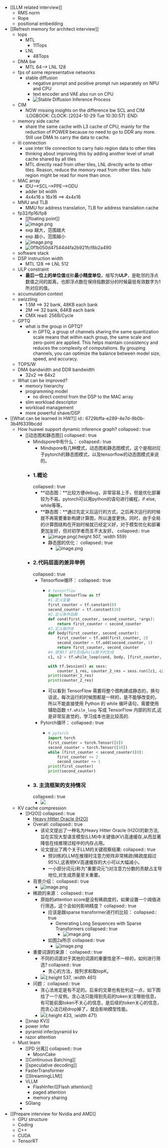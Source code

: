 - [[LLM related interview]]
	- RMS norm
	- Rope
	- positional embedding
- [[Refresh memory for architect interview]]
	- tops
		- MTL
			- 11Tops
		- LNL
			- 48Tops
	- DMA bw
		- MTL 64--> LNL 128
	- fps of some representative networks
		- stable diffusion
			- negative prompt and positive prompt run separately on NPU and CPU
			- text encoder and VAE also run on CPU
			- ![Stable Diffusion Inference Process](https://miro.medium.com/v2/resize:fit:1156/1*ka4ci_UymoxuH4LAjiA6iw.png)
	- CIM
		- NOW missing insights on the difference bw SCL and CIM
		  :LOGBOOK:
		  CLOCK: [2024-10-29 Tue 10:30:57]
		  :END:
	- memory side cache
		- share the same cache with L3 cache of CPU, mainly for the reduction of POWER because no need to go to DDR any more. Still use DMA to carry the data to cache.
	- iti connection
		- use inter tile connection to carry halo region data to other tiles
		- thinking about improving this by adding another level of small cache shared by all tiles
		- MTL directly read from other tiles, LNL directly write to other tiles. Reason, reduce the memory  read from other tiles. halo region might be read for more than once.
	- MAC array
		- IDU-->SCL-->PPE-->ODU
		- adder bit width
		- 4x4x16 x 16x16 ==> 4x4x16
	- MMU and TLB
		- MMU for address translation, TLB for address translation cache
	- fp32/fp16/fp8
		- [[floating point]]
		- ![image.png](../assets/image_1730172676561_0.png)
		- exp 越大，范围越大
		- exp 越小，范围越小
		- ![image.png](../assets/image_1730172528596_0.png)
		- ![0f1b050d47544d4fa2b921fcf8b2a490](https://docs.nvidia.com/deeplearning/transformer-engine/user-guide/_images/fp8_formats.png)
	- software stack
	- DSP instruction width
		- MTL 128 ==> LNL 512
	- ULP constraint
		- **最后一位上的单位值**或称**最小精度单位**，缩写为**ULP**，是毗邻的浮点数值之间的距离，也即浮点数在保持指数部分的时候最低有效数字为1所对应的值。
	- accumulation context
	- swizzling
		- 1.5M ==> 32 bank, 48KB each bank
		- 2M ==> 32 bank, 64KB each bank
		- CMX read: 256B/Cycle
	- GPTQ
		- what is the group in GPTQ?
			- in GPTQ, a group of channels sharing the same quantization scale means that within each group, the same scale and zero-point are applied. This helps maintain consistency and reduces the complexity of computations. By grouping channels, you can optimize the balance between model size, speed, and accuracy.
	- TOPS/W
	- DMA bandwidth and DDR bandwidth
		- 32x2 ==> 64x2
	- What can be improved?
		- memory hierarchy
		- programming model
			- no direct control from the DSP to the MAC array
		- slim workload descriptor
		- workload management
		- more powerful shave/DSP
- [[What can be learned in HW?]]
  id:: 6729bffa-e289-4e7d-9b0b-3b4f6339bcdd
	- How huawei support dynamic inference graph?
	  collapsed:: true
		- [[动态图和静态图]]
		  collapsed:: true
			- Mindspore中有什么：
			  collapsed:: true
				- Mindspore有几种模式，动态图和静态图模式，这个是相对应于pytorch的静态图模式，以及tensorflow的动态图模式来说的。
			- ### 1.概论
			  collapsed:: true
				- **动态图：**比较方便debug，非常容易上手，但是优化部署较为不易。pytorch可以用python的语句进行编程，if else, while等等。
				- **静态图：**通过先定义后运行的方式，之后再次运行的时候就不再需要重新构建计算图，所以速度更快。同时，由于全局的计算图结构在开始时候就已经定义好，对于模型优化和部署更加友好，但对初学者而言不太友好。
				  collapsed:: true
					- ![image.png](../assets/image_1733386806637_0.png){:height 507, :width 559}
					- 静态图的优化：
					  collapsed:: true
						- ![image.png](../assets/image_1733387018699_0.png)
			- ### 2.代码层面的差异举例
			  collapsed:: true
				- Tensorflow循环：
				  collapsed:: true
					- ```python
					  # tensorflow
					  import tensorflow as tf
					  #1.定义变量
					  first_counter = tf.constant(0)
					  second_counter = tf.constant(10)
					  #2.定义条件函数
					  def cond(first_counter, second_counter, *args):
					      return first_counter < second_counter
					  #3.定义循环体
					  def body(first_counter, second_counter):
					      first_counter = tf.add(first_counter, 2)
					      second_counter = tf.add(second_counter, 1)
					      return first_counter, second_counter
					  #4.使用tf API完成while算子的生成
					  c1, c2 = tf.while_loop(cond, body, [first_counter, second_counter])
					  
					  with tf.Session() as sess:
					      counter_1_res, counter_2_res = sess.run([c1, c2])
					  print(counter_1_res)
					  print(counter_2_res)
					  
					  ```
					- 可以看到 TensorFlow 需要将整个图构建成静态的，换句话说，每次运行的时候图都是一样的，是不能够改变的，所以不能直接使用 Python 的 while 循环语句，需要使用辅助函数 `tf.while_loop` 写成 TensorFlow 内部的形式,这是非常反直觉的，学习成本也是比较高的.
				- Pytorch循环：
				  collapsed:: true
					- ```python
					  # pytorch
					  import torch
					  first_counter = torch.Tensor([0])
					  second_counter = torch.Tensor([10])
					  while (first_counter < second_counter)[0]:
					      first_counter += 2
					      second_counter += 1
					  print(first_counter)
					  print(second_counter)
					  ```
			- ### 3. 主流框架的支持情况
			  collapsed:: true
				- ![](https://pic4.zhimg.com/v2-632f98fbed423368e51ea4d3304267c9_1440w.jpg)
	- KV cache compression
		- [[H2O]]
		  collapsed:: true
			- [Heavy Hitter Oracle (H2O)](https://proceedings.neurips.cc/paper_files/paper/2023/file/6ceefa7b15572587b78ecfcebb2827f8-Paper-Conference.pdf)
			- Overall:
			  collapsed:: true
				- 该论文提出了一种名为Heavy Hitter Oracle (H2O)的新方法,旨在实现大型语言模型(LLM)中关键值(KV)高速缓存,从而显著降低在线推理过程中的内存占用。
				- 论文提出了两个关于LLM的关键观察结果:
				  collapsed:: true
					- 预训练的LLM在推理时注意力矩阵非常稀疏(稀疏度超过95%),这表明KV高速缓存的大小可以大幅减小。
					- 一小部分词元(称为"重要词元")对注意力分数的贡献占主导地位,对生成质量至关重要。
			- 背景介绍：
			  collapsed:: true
				- ![image.png](../assets/image_1733388803958_0.png)
			- 稀疏的来源：
			  collapsed:: true
				- 原始的attention score是没有稀疏度的，如果设置一个阈值进行筛选，这个会如何影响精度？
				  collapsed:: true
					- 应该是跟sparse transformer进行的比较：
					  collapsed:: true
						- Generating Long Sequences with Sparse Transformers
						  collapsed:: true
							- ![image.png](../assets/image_1733390873766_0.png)
					- 如图2a所示
					  collapsed:: true
						- ![image.png](../assets/image_1733388389855_0.png)
			- 重要词源的来源：
			  collapsed:: true
				- 不同的词源对于其他的词源的重要性是不一样的，如何进行筛选?
				  collapsed:: true
					- 贪心的方法，按列求和取topK。
				- ![](https://pic1.zhimg.com/v2-d5f479f692ba724dc850bba6330ab954_r.jpg){:height 537, :width 461}
			- 问题：
			  collapsed:: true
				- 贪心法肯定是有不足的。后来的文章也有批判这一点，如下图给了一个反例。贪心法只能得到先前的token关注哪些信息，有可能前面token不关心的信息，是后续的token关心的信息，而贪心法已经drop掉了，就会影响模型性能。
				- ![](https://pic1.zhimg.com/v2-28ef41ce1a17fd60895c65e4a3ba3002_r.jpg){:height 433, :width 471}
		- [[snap KV]]
		- power infer
		- pyramid infer/pyramid kv
		- razor attention
	- Must learn
		- [[PD 分离]]
		  collapsed:: true
			- MoonCake
		- [[Continuous Batching]]
		- [[speculative decoding]]
		- FasterTransformer
		- [[StreamingLLM]]
		- VLLM
			- FlashInfer/[[Flash attention]]
			- paged attention
			- memory sharing
		- SGlang
		-
- [[Prepare interview for Nvidia and AMD]]
	- GPU structure
	- Coding
	- C++
	- CUDA
	- TensorRT
